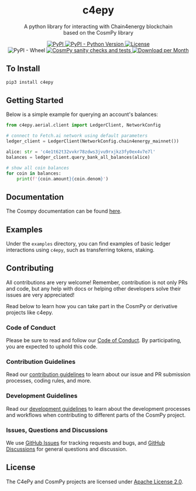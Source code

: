 <h1 align="center">
    <b>c4epy</b>
</h1>

<p align="center">
A python library for interacting with Chain4energy blockchain<br>
based on the CosmPy library
</p>

<p align="center">
  <a href="https://pypi.org/project/c4epy/">
    <img alt="PyPI" src="https://img.shields.io/pypi/v/c4epy">
  </a>
  <a href="https://pypi.org/project/c4epy/">
    <img alt="PyPI - Python Version" src="https://img.shields.io/pypi/pyversions/c4epy">
  </a>
  <a href="https://github.com/crosnest/c4epy/blob/master/LICENSE">
    <img alt="License" src="https://img.shields.io/pypi/l/c4epy">
  </a>
  <br />
  <a>
    <img alt="PyPI - Wheel" src="https://img.shields.io/pypi/wheel/c4epy">
  </a>
  <a href="https://github.com/crosnest/c4epy/actions/workflows/workflow.yml">
    <img alt="CosmPy sanity checks and tests" src="https://github.com/crosnest/c4epy/actions/workflows/workflow.yml/badge.svg">
  </a>
  <a href="https://pypi.org/project/cosmpy/">
    <img alt="Download per Month" src="https://img.shields.io/pypi/dm/cosmpy">
  </a>
</p>

## To Install

```bash
pip3 install c4epy
```

## Getting Started

Below is a simple example for querying an account's balances:

```python
from c4epy.aerial.client import LedgerClient, NetworkConfig

# connect to Fetch.ai network using default parameters
ledger_client = LedgerClient(NetworkConfig.chain4energy_mainnet())

alice: str = 'c4e1t62t32vvkr78zdws3jvu9rxjkz3fy0ex4v7e7l'
balances = ledger_client.query_bank_all_balances(alice)

# show all coin balances
for coin in balances:
    print(f'{coin.amount}{coin.denom}')
```

## Documentation

The Cosmpy documentation can be found [here](https://docs.fetch.ai/CosmPy/).

## Examples

Under the `examples` directory, you can find examples of basic ledger interactions using `c4epy`, such as transferring tokens, staking.

## Contributing

All contributions are very welcome! Remember, contribution is not only PRs and code, but any help with docs or helping other developers solve their issues are very appreciated!

Read below to learn how you can take part in the CosmPy or derivative projects like c4epy.

### Code of Conduct

Please be sure to read and follow our [Code of Conduct][coc]. By participating, you are expected to uphold this code.

### Contribution Guidelines

Read our [contribution guidelines][contributing] to learn about our issue and PR submission processes, coding rules, and more.

### Development Guidelines

Read our [development guidelines][developing] to learn about the development processes and workflows when contributing to different parts of the CosmPy project.

### Issues, Questions and Discussions

We use [GitHub Issues][issues] for tracking requests and bugs, and [GitHub Discussions][discussion] for general questions and discussion.

## License

The C4ePy and CosmPy projects are licensed under [Apache License 2.0][license].

[contributing]: https://github.com/crosnest/c4epy/blob/master/CONTRIBUTING.md
[developing]: https://github.com/crosnest/c4epy/blob/master/DEVELOPING.md
[coc]: https://github.com/crosnest/c4epy/blob/master/CODE_OF_CONDUCT.md
[discussion]: https://github.com/crosnest/c4epy/discussions
[issues]: https://github.com/crosnest/c4epy/issues
[license]: https://github.com/crosnest/c4epy/blob/master/LICENSE
